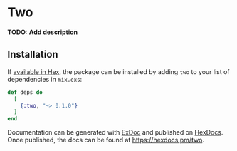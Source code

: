 # Two

**TODO: Add description**

## Installation

If [available in Hex](https://hex.pm/docs/publish), the package can be installed
by adding `two` to your list of dependencies in `mix.exs`:

```elixir
def deps do
  [
    {:two, "~> 0.1.0"}
  ]
end
```

Documentation can be generated with [ExDoc](https://github.com/elixir-lang/ex_doc)
and published on [HexDocs](https://hexdocs.pm). Once published, the docs can
be found at <https://hexdocs.pm/two>.

